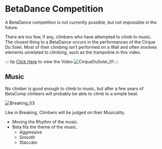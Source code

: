# BetaDance Competition

A BetaDance competition is not currently possible, but not impossible in the future. 

There are too few, if any, climbers who have attempted to climb to music. The closest thing to a BetaDance occurs in the performances of the Cirque Du Solei. Most of their climbing isn't performed on a Wall and often involves elements unrelated to climbing, such as the trampoline in this video.

::: tip [Click Here](https://www.youtube.com/watch?v=lHq8U1wDcNs) to view the Video
![CirqueDuSolei_01](/CirqueDuSolei_01.png)
:::


## Music
No climber is good enough to climb to music, but after a few years of BetaComp climbers will probably be able to climb to a simple beat.

![Breaking_03](/Breaking_03.png)

Like in Breaking, Climbers will be judged on their Musicality. 
- Moving the Rhythm of the music.
- Beta fits the theme of the music. 
    - Aggressive
    - Smooth
    - Staccato